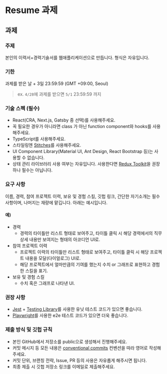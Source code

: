 # Resume 과제

## 과제

### 주제

본인의 이력서+경력기술서를 웹애플리케이션으로 만듭니다. 형식은 자유입니다.

### 기한

과제를 받은 날 + 3일 23:59:59 (GMT +09:00, Seoul)

> ex. `4/28`에 과제를 받으면 `5/1` 23:59:59 까지

### 기술 스펙 (필수)

- React(CRA, Next.js, Gatsby 중 선택)를 사용해주세요.
- 꼭 필요한 경우가 아니라면 class 가 아닌 function component와 hooks를 사용해주세요.
- TypeScript를 사용해주세요.
- 스타일링엔 [Stitches](https://stitches.dev/)를 사용해주세요.
- UI Component Library(Material UI, Ant Design, React Bootstrap 등)는 사용할 수 없습니다.
- 상태 관리 라이브러리 사용 여부는 자유입니다. 사용한다면 [Redux Toolkit](http://redux-toolkit.js.org/)을 권장하나 필수는 아닙니다.

### 요구 사항

이름, 경력, 참여 프로젝트 이력, 보유 및 경험 스킬, 깃헙 링크, 간단한 자기소개는 필수 사항이며, 나머지는 재량에 맡깁니다. 아래는 예시입니다.

#### 예)

- 경력
  - 경력의 타이틀만 리스트 형태로 보여주고, 타이틀 클릭 시 해당 경력에서의 직무 상세 내용만 보여지는 형태의 아코디언 UI로.
- 참여 프로젝트 이력
  - 프로젝트 이력의 타이틀만 리스트 형태로 보여주고, 타이틀 클릭 시 해당 프로젝트 내용을 모달(다이얼로그) UI로.
  - 해당 프로젝트에서 얼마만큼의 기여를 했는지 수치 or 그래프로 표현하고 경험한 스킬을 표기.
- 보유 및 경험 스킬
  - 수치 혹은 그래프로 나타낸 UI.

### 권장 사항

- [Jest](https://jestjs.io/) + [Testing Library](https://testing-library.com/docs/react-testing-library/intro)를 사용한 유닛 테스트 코드가 있으면 좋습니다.
- [Playwright](https://playwright.dev/)를 사용한 e2e 테스트 코드가 있으면 더욱 좋습니다.

### 제출 방식 및 깃헙 규칙

- 본인 GitHub에서 저장소를 public으로 생성해서 진행해주세요.
- 커밋 메시지 등 모든 내용은 [conventional commits](https://www.conventionalcommits.org/en/v1.0.0/) 컨벤션을 따라 영어로 작성해주세요.
- 커밋 단위, 브랜칭 전략, Issue, PR 등의 사용은 자유롭게 해주시면 됩니다.
- 최종 제출 시 깃헙 저장소 링크를 이메일로 제출해주세요.

